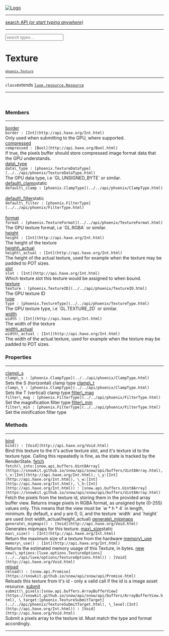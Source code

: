 
[![Logo](../../images/logo.png)](../../api/index.html)

<hr/>
<a href="#" id="search_bar" onclick="return;"><div> search API <em>(or start typing anywhere)</em> </div></a>
<hr/>

<script src="../../js/omnibar.js"> </script>
<link rel="stylesheet" type="text/css" href="../../css/omnibar.css" media="all">

<div id="omnibar"> <a href="#" onclick="return" id="omnibar_close"></a> <input id="omnibar_text" type="text" placeholder="search types..."></input></div>
<script  id="typelist" data-relpath="../../" data-types="Luxe,luxe.Audio,luxe.AudioEvent,luxe.AudioHandle,luxe.AudioInstance,luxe.AudioSource,luxe.AudioState,luxe.BitmapFontInfo,luxe.BytesInfo,luxe.Camera,luxe.Circle,luxe.Color,luxe.ColorHSL,luxe.ColorHSV,luxe.Component,luxe.Cursor,luxe.Debug,luxe.DebugError,luxe.Draw,luxe.EmitHandler,luxe.Emitter,luxe.Engine,luxe.Entity,luxe.Ev,luxe.Events,luxe.Game,luxe.GameConfig,luxe.GamepadEvent,luxe.GamepadEventType,luxe.HandlerList,luxe.ID,luxe.IO,luxe.Input,luxe.InputEvent,luxe.InputEventType,luxe.InteractState,luxe.ItemInfo,luxe.JSONInfo,luxe.Key,luxe.KeyEvent,luxe.Log,luxe.Matrix,luxe.Mesh,luxe.ModState,luxe.MouseButton,luxe.MouseEvent,luxe.NineSlice,luxe.Objects,luxe.Parcel,luxe.ParcelChange,luxe.ParcelEvent,luxe.ParcelList,luxe.ParcelProgress,luxe.ParcelState,luxe.Particle,luxe.ParticleEmitter,luxe.ParticleSystem,luxe.Physics,luxe.PhysicsEngine,luxe.PhysicsEvent,luxe.ProjectionType,luxe.Quaternion,luxe.Rectangle,luxe.ResourceEvent,luxe.ResourceState,luxe.ResourceStats,luxe.ResourceType,luxe.Resources,luxe.Scan,luxe.Scene,luxe.Screen,luxe.ShaderInfo,luxe.SizeMode,luxe.SoundInfo,luxe.Sprite,luxe.State,luxe.States,luxe.Tag,luxe.Text,luxe.TextAlign,luxe.TextEvent,luxe.TextEventType,luxe.TextInfo,luxe.TextureInfo,luxe.Timer,luxe.TouchEvent,luxe.Transform,luxe.UserConfig,luxe.Vec,luxe.Vector,luxe.Visual,luxe.WindowEvent,luxe.WindowEventData,luxe.WindowEventType,luxe._Emitter.EmitNode,luxe._Ev.Ev_Impl_,luxe._Events.EventConnection,luxe._Events.EventObject,luxe._Input.MouseButton_Impl_,luxe._Log.LogError,luxe._NineSlice.Slice,luxe._Parcel.ParcelEvent_Impl_,luxe._Parcel.ParcelState_Impl_,luxe._Particles.ParticleEmitterInitData,luxe._Physics.PhysicsEvent_Impl_,luxe._Resources.ResourceEvent_Impl_,luxe._Resources.ResourceState_Impl_,luxe._Resources.ResourceType_Impl_,luxe.collision.Collision,luxe.collision.Results,luxe.collision.ResultsIterator,luxe.collision.ShapeDrawer,luxe.collision.ShapeDrawerLuxe,luxe.collision._Collision.Constructible,luxe.collision.data.RayCollision,luxe.collision.data.RayCollisionHelper,luxe.collision.data.RayIntersection,luxe.collision.data.ShapeCollision,luxe.collision.sat.SAT2D,luxe.collision.shapes.Circle,luxe.collision.shapes.InfiniteState,luxe.collision.shapes.Polygon,luxe.collision.shapes.Ray,luxe.collision.shapes.Shape,luxe.components.Components,luxe.components.cameras.FlyCamera,luxe.components.physics.nape.BoxCollider,luxe.components.physics.nape.BoxColliderOptions,luxe.components.physics.nape.CircleCollider,luxe.components.physics.nape.CircleColliderOptions,luxe.components.physics.nape.NapeBody,luxe.components.physics.nape.NapeBodyOptions,luxe.components.physics.nape.PolygonCollider,luxe.components.physics.nape.PolygonColliderOptions,luxe.components.render.MeshComponent,luxe.components.sprite.SpriteAnimation,luxe.components.sprite.SpriteAnimationData,luxe.components.sprite.SpriteAnimationEventData,luxe.components.sprite.SpriteAnimationFrame,luxe.components.sprite.SpriteAnimationFrameEvent,luxe.components.sprite.SpriteAnimationFrameSource,luxe.components.sprite.SpriteAnimationType,luxe.debug.BatcherDebugView,luxe.debug.DebugInspectorOptions,luxe.debug.DebugView,luxe.debug.Inspector,luxe.debug.ProfilerDebugView,luxe.debug.RenderStats,luxe.debug.SceneDebugView,luxe.debug.StatsDebugView,luxe.debug.TraceDebugView,luxe.debug._ProfilerDebugView.ProfilerBar,luxe.debug._ProfilerDebugView.ProfilerGraph,luxe.debug._ProfilerDebugView.ProfilerValue,luxe.importers.bitmapfont.BitmapFontData,luxe.importers.bitmapfont.BitmapFontParser,luxe.importers.bitmapfont.Character,luxe.importers.obj.Data,luxe.importers.obj.Normal,luxe.importers.obj.Reader,luxe.importers.obj.UV,luxe.importers.obj.Vector,luxe.importers.obj.Vertex,luxe.importers.texturepacker.TexturePackerData,luxe.importers.texturepacker.TexturePackerFrame,luxe.importers.texturepacker.TexturePackerJSON,luxe.importers.texturepacker.TexturePackerJSONType,luxe.importers.texturepacker.TexturePackerMeta,luxe.importers.texturepacker.TexturePackerRect,luxe.importers.texturepacker.TexturePackerSize,luxe.importers.texturepacker.TexturePackerSpriteAnimation,luxe.importers.tiled.TiledImage,luxe.importers.tiled.TiledImageLayer,luxe.importers.tiled.TiledLayer,luxe.importers.tiled.TiledMap,luxe.importers.tiled.TiledMapData,luxe.importers.tiled.TiledMapOptions,luxe.importers.tiled.TiledObject,luxe.importers.tiled.TiledObjectGroup,luxe.importers.tiled.TiledObjectType,luxe.importers.tiled.TiledPolyObject,luxe.importers.tiled.TiledPropertyTile,luxe.importers.tiled.TiledTile,luxe.importers.tiled.TiledTileset,luxe.importers.tiled.TiledUtil,luxe.macros.BuildVersion,luxe.macros.ComponentRules,luxe.macros.EntityRules,luxe.options.AudioResourceOptions,luxe.options.BatcherOptions,luxe.options.BitmapFontOptions,luxe.options.BytesResourceOptions,luxe.options.CameraOptions,luxe.options.CircleGeometryOptions,luxe.options.ColorOptions,luxe.options.ComponentOptions,luxe.options.DrawArcOptions,luxe.options.DrawBoxOptions,luxe.options.DrawCircleOptions,luxe.options.DrawLineOptions,luxe.options.DrawNgonOptions,luxe.options.DrawPlaneOptions,luxe.options.DrawPolygonOptions,luxe.options.DrawRectangleOptions,luxe.options.DrawRingOptions,luxe.options.DrawTextureOptions,luxe.options.EntityOptions,luxe.options.GeometryOptions,luxe.options.JSONResourceOptions,luxe.options.LineGeometryOptions,luxe.options.LoadAudioOptions,luxe.options.LoadFontOptions,luxe.options.LoadShaderOptions,luxe.options.LoadTextureOptions,luxe.options.LuxeCameraOptions,luxe.options.MeshOptions,luxe.options.NineSliceOptions,luxe.options.ParcelOptions,luxe.options.ParcelProgressOptions,luxe.options.ParticleEmitterOptions,luxe.options.ParticleOptions,luxe.options.PlaneGeometryOptions,luxe.options.QuadGeometryOptions,luxe.options.RectangleGeometryOptions,luxe.options.RenderProperties,luxe.options.RenderTextureOptions,luxe.options.ResourceOptions,luxe.options.ShaderOptions,luxe.options.SpriteOptions,luxe.options.StateOptions,luxe.options.StatesOptions,luxe.options.TextOptions,luxe.options.TextResourceOptions,luxe.options.TextureOptions,luxe.options.TileLayerOptions,luxe.options.TileOptions,luxe.options.TilemapOptions,luxe.options.TilemapVisualOptions,luxe.options.TilesetOptions,luxe.options.TransformProperties,luxe.options.VisualOptions,luxe.options._DrawOptions.DrawOptions,luxe.physics.nape.DebugDraw,luxe.physics.nape.PhysicsNape,luxe.physics.nape._DebugDraw.CachedGeometry,luxe.resource.AudioResource,luxe.resource.BytesResource,luxe.resource.JSONResource,luxe.resource.Resource,luxe.resource.TextResource,luxe.structural.BST,luxe.structural.BSTNode,luxe.structural.BSTTraverseMethod,luxe.structural.Bag,luxe.structural.BalancedBST,luxe.structural.BalancedBSTIterator,luxe.structural.BalancedBSTNode,luxe.structural.BalancedBSTTraverseMethod,luxe.structural.Cache,luxe.structural.Heap,luxe.structural.OrderedMap,luxe.structural.OrderedMapIterator,luxe.structural.Pool,luxe.structural.Stack,luxe.structural.StackNode,luxe.structural._Bag.BagNode,luxe.structural._BalancedBST.NodeColor,luxe.tilemaps.Isometric,luxe.tilemaps.IsometricVisual,luxe.tilemaps.Ortho,luxe.tilemaps.OrthoVisual,luxe.tilemaps.Tile,luxe.tilemaps.TileArray,luxe.tilemaps.TileLayer,luxe.tilemaps.TileOffset,luxe.tilemaps.Tilemap,luxe.tilemaps.TilemapOrientation,luxe.tilemaps.TilemapVisual,luxe.tilemaps.TilemapVisualLayerGeometry,luxe.tilemaps.Tileset,luxe.tween.Actuate,luxe.tween.BezierPath,luxe.tween.ComponentPath,luxe.tween.IComponentPath,luxe.tween.LinearPath,luxe.tween.MotionPath,luxe.tween.ObjectHash,luxe.tween.RotationPath,luxe.tween._Actuate.TweenTimer,luxe.tween.actuators.GenericActuator,luxe.tween.actuators.IGenericActuator,luxe.tween.actuators.MethodActuator,luxe.tween.actuators.MotionPathActuator,luxe.tween.actuators.PropertyDetails,luxe.tween.actuators.PropertyPathDetails,luxe.tween.actuators.SimpleActuator,luxe.tween.easing.Back,luxe.tween.easing.BackEaseIn,luxe.tween.easing.BackEaseInOut,luxe.tween.easing.BackEaseOut,luxe.tween.easing.Bounce,luxe.tween.easing.BounceEaseIn,luxe.tween.easing.BounceEaseInOut,luxe.tween.easing.BounceEaseOut,luxe.tween.easing.Cubic,luxe.tween.easing.CubicEaseIn,luxe.tween.easing.CubicEaseInOut,luxe.tween.easing.CubicEaseOut,luxe.tween.easing.Elastic,luxe.tween.easing.ElasticEaseIn,luxe.tween.easing.ElasticEaseInOut,luxe.tween.easing.ElasticEaseOut,luxe.tween.easing.Expo,luxe.tween.easing.ExpoEaseIn,luxe.tween.easing.ExpoEaseInOut,luxe.tween.easing.ExpoEaseOut,luxe.tween.easing.IEasing,luxe.tween.easing.Linear,luxe.tween.easing.LinearEaseNone,luxe.tween.easing.Quad,luxe.tween.easing.QuadEaseIn,luxe.tween.easing.QuadEaseInOut,luxe.tween.easing.QuadEaseOut,luxe.tween.easing.Quart,luxe.tween.easing.QuartEaseIn,luxe.tween.easing.QuartEaseInOut,luxe.tween.easing.QuartEaseOut,luxe.tween.easing.Quint,luxe.tween.easing.QuintEaseIn,luxe.tween.easing.QuintEaseInOut,luxe.tween.easing.QuintEaseOut,luxe.tween.easing.Sine,luxe.tween.easing.SineEaseIn,luxe.tween.easing.SineEaseInOut,luxe.tween.easing.SineEaseOut,luxe.types.user.Game,luxe.utils.GeometryUtils,luxe.utils.Maths,luxe.utils.Random,luxe.utils.Utils,luxe.utils.unifill.CodePoint,luxe.utils.unifill.CodePointIter,luxe.utils.unifill.Exception,luxe.utils.unifill.InternalEncoding,luxe.utils.unifill.InternalEncodingBackwardIter,luxe.utils.unifill.InternalEncodingIter,luxe.utils.unifill.Unicode,luxe.utils.unifill.Unifill,luxe.utils.unifill.Utf16,luxe.utils.unifill.Utf32,luxe.utils.unifill.Utf8,luxe.utils.unifill._CodePoint.CodePoint_Impl_,luxe.utils.unifill._InternalEncoding.UtfX,luxe.utils.unifill._Utf16.StringU16,luxe.utils.unifill._Utf16.StringU16Buffer,luxe.utils.unifill._Utf16.StringU16Buffer_Impl_,luxe.utils.unifill._Utf16.StringU16_Impl_,luxe.utils.unifill._Utf16.Utf16Impl,luxe.utils.unifill._Utf16.Utf16_Impl_,luxe.utils.unifill._Utf32.Utf32_Impl_,luxe.utils.unifill._Utf8.StringU8,luxe.utils.unifill._Utf8.StringU8_Impl_,luxe.utils.unifill._Utf8.Utf8Impl,luxe.utils.unifill._Utf8.Utf8_Impl_,phoenix.BatchState,phoenix.Batcher,phoenix.BatcherEventType,phoenix.BatcherKey,phoenix.BitmapFont,phoenix.BlendEquation,phoenix.BlendMode,phoenix.Camera,phoenix.Circle,phoenix.ClampType,phoenix.Color,phoenix.ColorHSL,phoenix.ColorHSV,phoenix.ComponentOrder,phoenix.DualQuaternion,phoenix.FOVType,phoenix.FilterType,phoenix.Matrix,phoenix.MatrixTransform,phoenix.PrimitiveType,phoenix.ProjectionType,phoenix.Quaternion,phoenix.Ray,phoenix.Rectangle,phoenix.RenderPass,phoenix.RenderPath,phoenix.RenderState,phoenix.RenderTexture,phoenix.Renderer,phoenix.RendererStats,phoenix.Shader,phoenix.Spatial,phoenix.TextAlign,phoenix.Texture,phoenix.TextureDataType,phoenix.TextureFormat,phoenix.TextureID,phoenix.TextureSubmitTarget,phoenix.TextureType,phoenix.Transform,phoenix.Uniforms,phoenix.Vec,phoenix.Vector,phoenix._Batcher.BatcherEventType_Impl_,phoenix._Batcher.BlendEquation_Impl_,phoenix._Batcher.BlendMode_Impl_,phoenix._Batcher.PrimitiveType_Impl_,phoenix._BitmapFont.TextAlign_Impl_,phoenix._Renderer.DefaultShader,phoenix._Renderer.DefaultShaders,phoenix._Shader.Location,phoenix._Shader.Uniform,phoenix._Texture.ClampSlot,phoenix._Texture.ClampSlot_Impl_,phoenix._Texture.ClampType_Impl_,phoenix._Texture.FilterSlot,phoenix._Texture.FilterSlot_Impl_,phoenix._Texture.FilterType_Impl_,phoenix._Texture.TextureSubmitTarget_Impl_,phoenix._Texture.TextureType_Impl_,phoenix._Vector.ComponentOrder_Impl_,phoenix._Vector.Vec_Impl_,phoenix.geometry.ArcGeometry,phoenix.geometry.CircleGeometry,phoenix.geometry.EvTextGeometry,phoenix.geometry.Geometry,phoenix.geometry.GeometryKey,phoenix.geometry.GeometryState,phoenix.geometry.LineGeometry,phoenix.geometry.PackedQuad,phoenix.geometry.PackedQuadOptions,phoenix.geometry.QuadGeometry,phoenix.geometry.QuadPackGeometry,phoenix.geometry.RectangleGeometry,phoenix.geometry.RingGeometry,phoenix.geometry.TextGeometry,phoenix.geometry.TextGeometryOptions,phoenix.geometry.TextureCoord,phoenix.geometry.TextureCoordSet,phoenix.geometry.Vertex,phoenix.geometry._TextGeometry.EvTextGeometry_Impl_,phoenix.utils.Rendering"></script>


<h1>Texture</h1>
<small>
<code><a target="_blank" href="https:/github.com/underscorediscovery/luxe/blob/master/phoenix/Texture.hx">phoenix.Texture</a></code>
</small>



<hr/>

`class`extends <code><span><a href="../../api/luxe/resource/Resource.html">luxe.resource.Resource</a></span></code>

<hr/>

&nbsp;



<h3>Members</h3> <hr/><span class="member apipage">
                <a name="border"><a class="lift" href="#border">border</a></a><div class="clear"></div>
                <code class="signature apipage">border : [Int](http://api.haxe.org/Int.html)</code><br/></span>
            <span class="small_desc_flat">Only used when submitting to the GPU, where supported.</span><br/><span class="member apipage">
                <a name="compressed"><a class="lift" href="#compressed">compressed</a></a><div class="clear"></div>
                <code class="signature apipage">compressed : [Bool](http://api.haxe.org/Bool.html)</code><br/></span>
            <span class="small_desc_flat">If true, the pixels buffer should store compressed image format data that the GPU understands.</span><br/><span class="member apipage">
                <a name="data_type"><a class="lift" href="#data_type">data\_type</a></a><div class="clear"></div>
                <code class="signature apipage">data\_type : [phoenix.TextureDataType](../../api/phoenix/TextureDataType.html)</code><br/></span>
            <span class="small_desc_flat">The GPU data type, i.e `GL.UNSIGNED_BYTE` or similar.</span><br/><span class="member apipage">
                <a name="default_clamp"><a class="lift" href="#default_clamp">default\_clamp</a></a><span class="inline-block static">static</span><div class="clear"></div>
                <code class="signature apipage">default\_clamp : [phoenix.ClampType](../../api/phoenix/ClampType.html)</code><br/></span>
            <span class="small_desc_flat"></span><br/><span class="member apipage">
                <a name="default_filter"><a class="lift" href="#default_filter">default\_filter</a></a><span class="inline-block static">static</span><div class="clear"></div>
                <code class="signature apipage">default\_filter : [phoenix.FilterType](../../api/phoenix/FilterType.html)</code><br/></span>
            <span class="small_desc_flat"></span><br/><span class="member apipage">
                <a name="format"><a class="lift" href="#format">format</a></a><div class="clear"></div>
                <code class="signature apipage">format : [phoenix.TextureFormat](../../api/phoenix/TextureFormat.html)</code><br/></span>
            <span class="small_desc_flat">The GPU texture format, i.e `GL.RGBA` or similar.</span><br/><span class="member apipage">
                <a name="height"><a class="lift" href="#height">height</a></a><div class="clear"></div>
                <code class="signature apipage">height : [Int](http://api.haxe.org/Int.html)</code><br/></span>
            <span class="small_desc_flat">The height of the texture</span><br/><span class="member apipage">
                <a name="height_actual"><a class="lift" href="#height_actual">height\_actual</a></a><div class="clear"></div>
                <code class="signature apipage">height\_actual : [Int](http://api.haxe.org/Int.html)</code><br/></span>
            <span class="small_desc_flat">The height of the actual texture, used for example when the texture may be padded to POT sizes.</span><br/><span class="member apipage">
                <a name="slot"><a class="lift" href="#slot">slot</a></a><div class="clear"></div>
                <code class="signature apipage">slot : [Int](http://api.haxe.org/Int.html)</code><br/></span>
            <span class="small_desc_flat">Which texture slot this texture would be assigned to when bound.</span><br/><span class="member apipage">
                <a name="texture"><a class="lift" href="#texture">texture</a></a><div class="clear"></div>
                <code class="signature apipage">texture : [phoenix.TextureID](../../api/phoenix/TextureID.html)</code><br/></span>
            <span class="small_desc_flat">The GPU texture ID</span><br/><span class="member apipage">
                <a name="type"><a class="lift" href="#type">type</a></a><div class="clear"></div>
                <code class="signature apipage">type : [phoenix.TextureType](../../api/phoenix/TextureType.html)</code><br/></span>
            <span class="small_desc_flat">The GPU texture type, i.e `GL.TEXTURE_2D` or similar.</span><br/><span class="member apipage">
                <a name="width"><a class="lift" href="#width">width</a></a><div class="clear"></div>
                <code class="signature apipage">width : [Int](http://api.haxe.org/Int.html)</code><br/></span>
            <span class="small_desc_flat">The width of the texture</span><br/><span class="member apipage">
                <a name="width_actual"><a class="lift" href="#width_actual">width\_actual</a></a><div class="clear"></div>
                <code class="signature apipage">width\_actual : [Int](http://api.haxe.org/Int.html)</code><br/></span>
            <span class="small_desc_flat">The width of the actual texture, used for example when the texture may be padded to POT sizes.</span><br/>

<h3>Properties</h3> <hr/><span class="member apipage">
                <a name="clamp_s"><a class="lift" href="#clamp_s">clamp\_s</a></a><div class="clear"></div>
                <code class="signature apipage">clamp\_s : [phoenix.ClampType](../../api/phoenix/ClampType.html)</code><br/></span>
            <span class="small_desc_flat">Sets the S (horizontal) clamp type</span><span class="member apipage">
                <a name="clamp_t"><a class="lift" href="#clamp_t">clamp\_t</a></a><div class="clear"></div>
                <code class="signature apipage">clamp\_t : [phoenix.ClampType](../../api/phoenix/ClampType.html)</code><br/></span>
            <span class="small_desc_flat">Sets the T (vertical) clamp type</span><span class="member apipage">
                <a name="filter_mag"><a class="lift" href="#filter_mag">filter\_mag</a></a><div class="clear"></div>
                <code class="signature apipage">filter\_mag : [phoenix.FilterType](../../api/phoenix/FilterType.html)</code><br/></span>
            <span class="small_desc_flat">Set the magnification filter type</span><span class="member apipage">
                <a name="filter_min"><a class="lift" href="#filter_min">filter\_min</a></a><div class="clear"></div>
                <code class="signature apipage">filter\_min : [phoenix.FilterType](../../api/phoenix/FilterType.html)</code><br/></span>
            <span class="small_desc_flat">Set the minification filter type</span>

<h3>Methods</h3> <hr/><span class="method apipage">
            <a name="bind"><a class="lift" href="#bind">bind</a></a><div class="clear"></div>
            <code class="signature apipage">bind() : [Void](http://api.haxe.org/Void.html)</code><br/><span class="small_desc_flat">Bind this texture to the it's active texture slot,
            and it's texture id to the texture type. Calling this
            repeatedly is fine, as the state is tracked by
            the RenderState.</span>


</span>
<span class="method apipage">
            <a name="fetch"><a class="lift" href="#fetch">fetch</a></a><div class="clear"></div>
            <code class="signature apipage">fetch(\_into:[snow.api.buffers.Uint8Array](https://snowkit.github.io/snow/api/snow/api/buffers/Uint8Array.html)<span></span>, \_x:[Int](http://api.haxe.org/Int.html)<span></span>, \_y:[Int](http://api.haxe.org/Int.html)<span></span>, \_w:[Int](http://api.haxe.org/Int.html)<span></span>, \_h:[Int](http://api.haxe.org/Int.html)<span></span>) : [snow.api.buffers.Uint8Array](https://snowkit.github.io/snow/api/snow/api/buffers/Uint8Array.html)</code><br/><span class="small_desc_flat">Fetch the pixels from the texture id, storing them in the provided array buffer view.
            Returns image pixels in RGBA format, as unsigned byte (0-255) values only.
            This means that the view must be `w * h * 4` in length, minimum.
            By default, x and y are 0, 0, and the texture `width` and `height`
            are used (not width_actual/height_actual)</span>


</span>
<span class="method apipage">
            <a name="generate_mipmaps"><a class="lift" href="#generate_mipmaps">generate\_mipmaps</a></a><div class="clear"></div>
            <code class="signature apipage">generate\_mipmaps() : [Void](http://api.haxe.org/Void.html)</code><br/><span class="small_desc_flat">Generates mipmaps for this texture.</span>


</span>
<span class="method apipage">
            <a name="max_size"><a class="lift" href="#max_size">max\_size</a></a><span class="inline-block static">static</span><div class="clear"></div>
            <code class="signature apipage">max\_size() : [Int](http://api.haxe.org/Int.html)</code><br/><span class="small_desc_flat">Return the maximum size of a texture from the hardware</span>


</span>
<span class="method apipage">
            <a name="memory_use"><a class="lift" href="#memory_use">memory\_use</a></a><div class="clear"></div>
            <code class="signature apipage">memory\_use() : [Int](http://api.haxe.org/Int.html)</code><br/><span class="small_desc_flat">Returns the estimated memory usage of this Texture, in bytes.</span>


</span>
<span class="method apipage">
            <a name="new"><a class="lift" href="#new">new</a></a><div class="clear"></div>
            <code class="signature apipage">new(\_options:[luxe.options.TextureOptions](../../api/luxe/options/TextureOptions.html)<span></span>) : [Void](http://api.haxe.org/Void.html)</code><br/><span class="small_desc_flat"></span>


</span>
<span class="method apipage">
            <a name="reload"><a class="lift" href="#reload">reload</a></a><div class="clear"></div>
            <code class="signature apipage">reload() : [snow.api.Promise](https://snowkit.github.io/snow/api/snow/api/Promise.html)</code><br/><span class="small_desc_flat">Reloads this texture from it's id - only a valid call if the id is a image asset resource.</span>


</span>
<span class="method apipage">
            <a name="submit"><a class="lift" href="#submit">submit</a></a><div class="clear"></div>
            <code class="signature apipage">submit(\_pixels:[snow.api.buffers.ArrayBufferView](https://snowkit.github.io/snow/api/snow/api/buffers/ArrayBufferView.html)<span></span>, \_target:[phoenix.TextureSubmitTarget](../../api/phoenix/TextureSubmitTarget.html)<span></span>, \_level:[Int](http://api.haxe.org/Int.html)<span></span>) : [Void](http://api.haxe.org/Void.html)</code><br/><span class="small_desc_flat">Submit a pixels array to the texture id. Must match the type and format accordingly.</span>


</span>



<hr/>

&nbsp;
&nbsp;
&nbsp;
&nbsp;